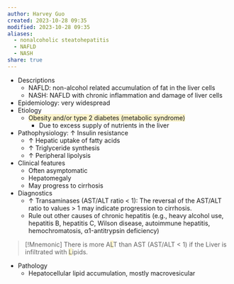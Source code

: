 ```yaml
---
author: Harvey Guo
created: 2023-10-28 09:35
modified: 2023-10-28 09:35
aliases:
  - nonalcoholic steatohepatitis
  - NAFLD
  - NASH
share: true
---
```

- Descriptions
	- NAFLD: non-alcohol related accumulation of fat in the liver cells
	- NASH: NAFLD with chronic inflammation and damage of liver cells
- Epidemiology: very widespread
- Etiology
	- <span style="background:rgba(240, 200, 0, 0.2)">Obesity and/or type 2 diabetes (metabolic syndrome)</span>
		- Due to excess supply of nutrients in the liver
- Pathophysiology: ↑ Insulin resistance 
	- ↑ Hepatic uptake of fatty acids
	- ↑ Triglyceride synthesis
	- ↑ Peripheral lipolysis
- Clinical features 
	- Often asymptomatic
	- Hepatomegaly
	- May progress to cirrhosis 
- Diagnostics
	- ↑ Transaminases (AST/ALT ratio < 1): The reversal of the AST/ALT ratio to values > 1 may indicate progression to cirrhosis. 
	- Rule out other causes of chronic hepatitis (e.g., heavy alcohol use, hepatitis B, hepatitis C, Wilson disease, autoimmune hepatitis, hemochromatosis, α1-antitrypsin deficiency)

>[!Mnemonic] 
>There is more A<span style="background:rgba(240, 200, 0, 0.2)">L</span>T than AST (AST/ALT < 1) if the Liver is infiltrated with <span style="background:rgba(240, 200, 0, 0.2)">L</span>ipids.

- Pathology
	- Hepatocellular lipid accumulation, mostly macrovesicular